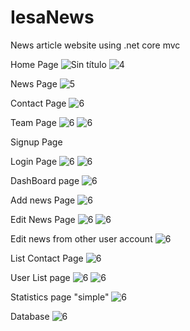 # IesaNews
News article website using .net core mvc

Home Page
![Sin título](https://user-images.githubusercontent.com/61884452/235310840-9c554b01-cb2f-493e-9d46-9bd31f37ebf2.png)
![4](https://user-images.githubusercontent.com/61884452/235311078-f2adcd90-2301-41da-9166-b8b4be2617a3.png)

News Page
![5](https://user-images.githubusercontent.com/61884452/235311194-f38854e3-161d-4eeb-8f54-fccc719e44a9.png)

Contact Page
![6](https://user-images.githubusercontent.com/61884452/235311223-c6a739e6-a510-43d0-9be5-fa2d892a3617.png)

Team Page
![6](https://user-images.githubusercontent.com/61884452/235311256-c2ae7cc8-c59b-4e92-abe9-12c7811e0a14.png)
![6](https://user-images.githubusercontent.com/61884452/235311816-073da8a9-6463-4745-a026-e5696152cee9.png)

Signup Page

Login Page
![6](https://user-images.githubusercontent.com/61884452/235311278-263643af-8d6e-4eab-a586-30d0ec5068b9.png)
![6](https://user-images.githubusercontent.com/61884452/235311313-ab2856f0-dffa-4141-adac-abe6660faea7.png)

DashBoard page
![6](https://user-images.githubusercontent.com/61884452/235311382-95755cd3-76ef-4213-8682-3e11d898bece.png)

Add news Page
![6](https://user-images.githubusercontent.com/61884452/235311412-975bf563-0851-4e12-b3bb-2185722ec084.png)

Edit News Page
![6](https://user-images.githubusercontent.com/61884452/235311446-3d5d9934-fc0d-459a-a6a1-81cc88cc45c2.png)
![6](https://user-images.githubusercontent.com/61884452/235311476-af845524-cb84-4643-bdad-0e070e195f42.png)

Edit news from other user account 
![6](https://user-images.githubusercontent.com/61884452/235311680-6356e61a-4878-42be-9e69-0bb8bad07454.png)


List Contact Page
![6](https://user-images.githubusercontent.com/61884452/235311515-726ee87c-b0fa-4bee-90da-85b84164a90b.png)

User List page
![6](https://user-images.githubusercontent.com/61884452/235311548-e5660e64-4285-42cb-99c9-4dec5e9073c8.png)
![6](https://user-images.githubusercontent.com/61884452/235311580-de40e70b-d525-4a42-ab8d-b602348fc263.png)


Statistics page "simple"
![6](https://user-images.githubusercontent.com/61884452/235311623-9b775c58-d478-43fc-936e-fa2ca1b0513c.png)

Database
![6](https://user-images.githubusercontent.com/61884452/235311716-2027094d-cf79-4c0e-9375-e7e04c449656.png)




